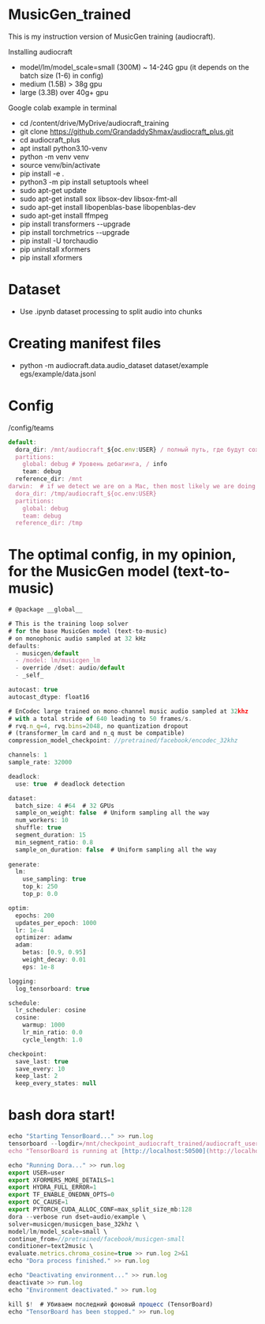 # MusicGen_trained
This is my instruction version of MusicGen  training (audiocraft).

Installing audiocraft

- model/lm/model_scale=small (300M) ~ 14-24G gpu (it depends on the batch size (1-6) in config)
- medium (1.5B) > 38g gpu
- large (3.3B) over 40g+ gpu

Google colab example in terminal

- cd /content/drive/MyDrive/audiocraft_training
- git clone https://github.com/GrandaddyShmax/audiocraft_plus.git
- cd audiocraft_plus
- apt install python3.10-venv
- python -m venv venv
- source venv/bin/activate
- pip install -e .
- python3 -m pip install setuptools wheel
- sudo apt-get update
- sudo apt-get install sox libsox-dev libsox-fmt-all
- sudo apt-get install libopenblas-base libopenblas-dev
- sudo apt-get install ffmpeg
- pip install transformers --upgrade
- pip install  torchmetrics --upgrade
- pip install -U torchaudio
- pip uninstall xformers
- pip install xformers

# Dataset
- Use .ipynb dataset processing to split audio into chunks
# Creating manifest files
- python -m audiocraft.data.audio_dataset dataset/example egs/example/data.jsonl

# Config

/config/teams
```jsx
default:
  dora_dir: /mnt/audiocraft_${oc.env:USER} / полный путь, где будут сохраняться чекпоинты
  partitions:
    global: debug # Уровень дебагинга, / info
    team: debug
  reference_dir: /mnt
darwin:  # if we detect we are on a Mac, then most likely we are doing unit testing etc.
  dora_dir: /tmp/audiocraft_${oc.env:USER}
  partitions:
    global: debug
    team: debug
  reference_dir: /tmp
```

# The optimal config, in my opinion, for the MusicGen model (text-to-music)
```jsx
# @package __global__

# This is the training loop solver
# for the base MusicGen model (text-to-music)
# on monophonic audio sampled at 32 kHz
defaults:
  - musicgen/default
  - /model: lm/musicgen_lm
  - override /dset: audio/default
  - _self_

autocast: true
autocast_dtype: float16

# EnCodec large trained on mono-channel music audio sampled at 32khz
# with a total stride of 640 leading to 50 frames/s.
# rvq.n_q=4, rvq.bins=2048, no quantization dropout
# (transformer_lm card and n_q must be compatible)
compression_model_checkpoint: //pretrained/facebook/encodec_32khz

channels: 1
sample_rate: 32000

deadlock:
  use: true  # deadlock detection

dataset:
  batch_size: 4 #64  # 32 GPUs
  sample_on_weight: false  # Uniform sampling all the way
  num_workers: 10
  shuffle: true
  segment_duration: 15
  min_segment_ratio: 0.8
  sample_on_duration: false  # Uniform sampling all the way
    
generate:
  lm:
    use_sampling: true
    top_k: 250
    top_p: 0.0

optim:
  epochs: 200
  updates_per_epoch: 1000
  lr: 1e-4
  optimizer: adamw
  adam:
    betas: [0.9, 0.95]
    weight_decay: 0.01
    eps: 1e-8

logging:
  log_tensorboard: true

schedule:
  lr_scheduler: cosine
  cosine:
    warmup: 1000
    lr_min_ratio: 0.0
    cycle_length: 1.0

checkpoint:
  save_last: true
  save_every: 10
  keep_last: 2
  keep_every_states: null
```

# bash  dora start!
```jsx
echo "Starting TensorBoard..." >> run.log
tensorboard --logdir=/mnt/checkpoint_audiocraft_trained/audiocraft_user/xps/ --port=50500 --bind_all >> run.log 2>&1 &
echo "TensorBoard is running at [http://localhost:50500](http://localhost:50500/)" >> run.log

echo "Running Dora..." >> run.log
export USER=user
export XFORMERS_MORE_DETAILS=1
export HYDRA_FULL_ERROR=1
export TF_ENABLE_ONEDNN_OPTS=0
export OC_CAUSE=1
export PYTORCH_CUDA_ALLOC_CONF=max_split_size_mb:128
dora --verbose run dset=audio/example \
solver=musicgen/musicgen_base_32khz \
model/lm/model_scale=small \
continue_from=//pretrained/facebook/musicgen-small
conditioner=text2music \
evaluate.metrics.chroma_cosine=true >> run.log 2>&1
echo "Dora process finished." >> run.log

echo "Deactivating environment..." >> run.log
deactivate >> run.log
echo "Environment deactivated." >> run.log

kill $!  # Убиваем последний фоновый процесс (TensorBoard)
echo "TensorBoard has been stopped." >> run.log
```
